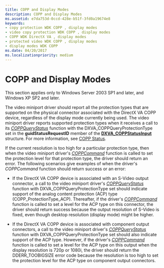 ```yaml
---
title: COPP and Display Modes
description: COPP and Display Modes
ms.assetid: e7da753d-0ccd-428e-b51f-3fd0a19674e8
keywords:
- copy protection WDK COPP , display modes
- video copy protection WDK COPP , display modes
- COPP WDK DirectX VA , display modes
- protected video WDK COPP , display modes
- display modes WDK COPP
ms.date: 04/20/2017
ms.localizationpriority: medium
---
```


# COPP and Display Modes


This section applies only to Windows Server 2003 SP1 and later, and Windows XP SP2 and later.

The video miniport driver should report all the protection types that are supported on the physical connector associated with the DirectX VA COPP device, regardless of the display mode currently being used. The video miniport driver reports supported protection types when it receives a call to its [*COPPQueryStatus*](./coppquerystatus.md) function with the DXVA\_COPPQueryProtectionType set in the **guidStatusRequestID** member of the [**DXVA\_COPPStatusInput**](/windows-hardware/drivers/ddi/dxva/ns-dxva-_dxva_coppstatusinput) structure. For more information, see [COPP Status](copp-status.md).

If the current resolution is too high for a particular protection type, then when the video miniport driver's [*COPPCommand*](./coppcommand.md) function is called to set the protection level for that protection type, the driver should return an error. The following scenarios give examples of when the driver's *COPPCommand* function should return success or an error:

-   If the DirectX VA COPP device is associated with an S-Video output connector, a call to the video miniport driver's [*COPPQueryStatus*](./coppquerystatus.md) function with DXVA\_COPPQueryProtectionType set should indicate support of the analog content protection (ACP) type (COPP\_ProtectionType\_ACP). Thereafter, if the driver's [*COPPCommand*](./coppcommand.md) function is called to set a level for the ACP type on this connector, the driver should return success because the output resolution of S-Video is fixed, even though desktop resolution (display mode) might be higher.

-   If the DirectX VA COPP device is associated with component output connectors, a call to the video miniport driver's [*COPPQueryStatus*](./coppquerystatus.md) function with DXVA\_COPPQueryProtectionType set should also indicate support of the ACP type. However, if the driver's [*COPPCommand*](./coppcommand.md) function is called to set a level for the ACP type on this output when the display resolution is 720p or 1080i, the driver should return the DDERR\_TOOBIGSIZE error code because the resolution is too high to set the protection level for the ACP type on component output connectors.

 

